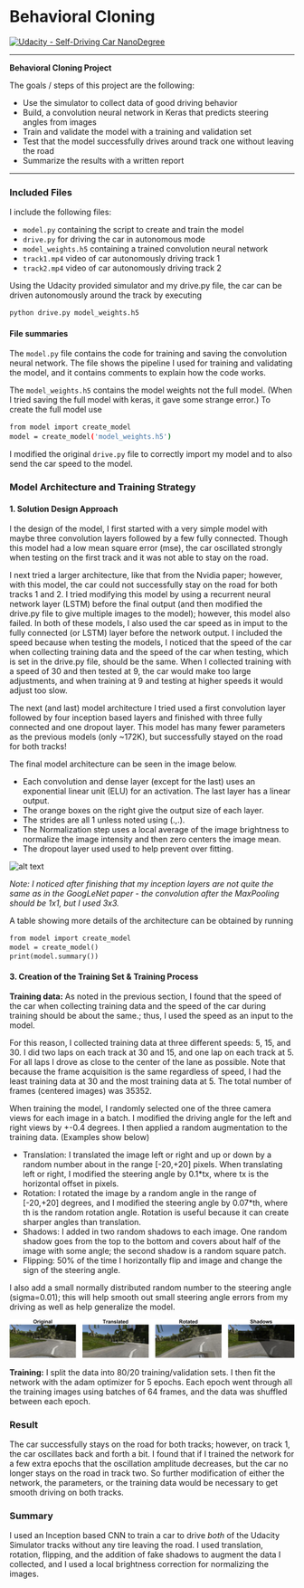 # **Behavioral Cloning**

[![Udacity - Self-Driving Car NanoDegree](https://s3.amazonaws.com/udacity-sdc/github/shield-carnd.svg)](http://www.udacity.com/drive)

---
**Behavioral Cloning Project**

The goals / steps of this project are the following:
* Use the simulator to collect data of good driving behavior
* Build, a convolution neural network in Keras that predicts steering angles from images
* Train and validate the model with a training and validation set
* Test that the model successfully drives around track one without leaving the road
* Summarize the results with a written report

[//]: # (Image References)

[image1]: ./examples/CarND_BehavioralCloning_Model.png "Model Visualization"
[image2]: ./examples/image_augmentation.png "Augmentation"
[image3]: ./examples/placeholder_small.png "Recovery Image"
[image4]: ./examples/placeholder_small.png "Recovery Image"
[image5]: ./examples/placeholder_small.png "Recovery Image"
[image6]: ./examples/placeholder_small.png "Normal Image"
[image7]: ./examples/placeholder_small.png "Flipped Image"

---
### Included Files

I include the following files:
* `model.py` containing the script to create and train the model
* `drive.py` for driving the car in autonomous mode
* `model_weights.h5` containing a trained convolution neural network
* `track1.mp4` video of car autonomously driving track 1
* `track2.mp4` video of car autonomously driving track 2

Using the Udacity provided simulator and my drive.py file, the car can be driven autonomously around the track by executing
```sh
python drive.py model_weights.h5
```

#### File summaries

The `model.py` file contains the code for training and saving the convolution neural network. The file shows the pipeline I used for training and validating the model, and it contains comments to explain how the code works.

The `model_weights.h5` contains the model weights not the full model. (When I tried saving the full model with keras, it gave some strange error.) To create the full model use
```sh
from model import create_model
model = create_model('model_weights.h5')
```

I modified the original `drive.py` file to correctly import my model and to also send the car speed to the model.

### Model Architecture and Training Strategy

#### 1. Solution Design Approach

I the design of the model, I first started with a very simple model with maybe three convolution layers followed by a few fully connected. Though this model had a low mean square error (mse), the car oscillated strongly when testing on the first track and it was not able to stay on the road.

I next tried a larger architecture, like that from the Nvidia paper; however, with this model, the car could not successfully stay on the road for both tracks 1 and 2. I tried modifying this model by using a recurrent neural network layer (LSTM) before the final output (and then modified the drive.py file to give multiple images to the model); however, this model also failed. In both of these models, I also used the car speed as in imput to the fully connected (or LSTM) layer before the network output. I included the speed because when testing the models, I noticed that the speed of the car when collecting training data and the speed of the car when testing, which is set in the drive.py file, should be the same. When I collected training with a speed of 30 and then tested at 9, the car would make too large adjustments, and when training at 9 and testing at higher speeds it would adjust too slow.

The next (and last) model architecture I tried used a first convolution layer followed by four inception based layers and finished with three fully connected and one dropout layer. This model has many fewer parameters as the previous models (only ~172K), but successfully stayed on the road for both tracks!

The final model architecture can be seen in the image below.
* Each convolution and dense layer (except for the last) uses an exponential linear unit (ELU) for an activation. The last layer has a linear output.
* The orange boxes on the right give the output size of each layer.
* The strides are all 1 unless noted using (.,.).
* The Normalization step uses a local average of the image brightness to normalize the image intensity and then zero centers the image mean.
* The dropout layer used used to help prevent over fitting.

![alt text][image1]

_Note: I noticed after finishing that my inception layers are not quite the same as in the GoogLeNet paper - the convolution after the MaxPooling should be 1x1, but I used 3x3._

A table showing more details of the architecture can be obtained by running
```sb
from model import create_model
model = create_model()
print(model.summary())
```

#### 3. Creation of the Training Set & Training Process

**Training data:**
As noted in the previous section, I found that the speed of the car when collecting training data and the speed of the car during training should be about the same.; thus, I used the speed as an input to the model.

For this reason, I collected training data at three different speeds: 5, 15, and 30. I did two laps on each track at 30 and 15, and one lap on each track at 5. For all laps I drove as close to the center of the lane as possible. Note that because the frame acquisition is the same regardless of speed, I had the least training data at 30 and the most training data at 5. The total number of frames (centered images) was 35352.

When training the model, I randomly selected one of the three camera views for each image in a batch. I modified the driving angle for the left and right views by +-0.4 degrees. I then applied a random augmentation to the training data. (Examples show below)
* Translation: I translated the image left or right and up or down by a random number about in the range [-20,+20] pixels. When translating left or right, I modified the steering angle by 0.1*tx, where tx is the horizontal offset in pixels.
* Rotation: I rotated the image by a random angle in the range of [-20,+20] degrees, and I modified the steering angle by 0.07*th, where th is the random rotation angle. Rotation is useful because it can create sharper angles than translation.
* Shadows: I added in two random shadows to each image. One random shadow goes from the top to the bottom and covers about half of the image with some angle; the second shadow is a random square patch.
* Flipping: 50% of the time I horizontally flip and image and change the sign of the steering angle.

I also add a small normally distributed random number to the steering angle (sigma=0.01); this will help smooth out small steering angle errors from my driving as well as help generalize the model.

![alt text][image2]

**Training:**
I split the data into 80/20 training/validation sets. I then fit the network with the adam optimizer for 5 epochs. Each epoch went through all the training images using batches of 64 frames, and the data was shuffled between each epoch.

### Result

The car successfully stays on the road for both tracks; however, on track 1, the car oscillates back and forth a bit. I found that if I trained the network for a few extra epochs that the oscillation amplitude decreases, but the car no longer stays on the road in track two. So further modification of either the network, the parameters, or the training data would be necessary to get smooth driving on both tracks.

### Summary
I used an Inception based CNN to train a car to drive _both_ of the Udacity Simulator tracks without any tire leaving the road. I used translation, rotation, flipping, and the addition of fake shadows to augment the data I collected, and I used a local brightness correction for normalizing the images.

